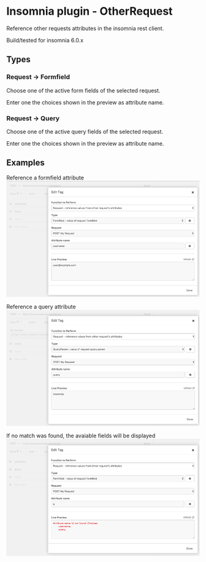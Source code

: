 # Insomnia plugin - OtherRequest
Reference other requests attributes in the insomnia rest client.

Build/tested for insomnia 6.0.x

## Types
### Request -> Formfield
Choose one of the active form fields of the selected request.

Enter one the choices shown in the preview as attribute name.

### Request -> Query
Choose one of the active query fields of the selected request.

Enter one the choices shown in the preview as attribute name.

## Examples
Reference a formfield attribute
![example_form](example_form.png)

Reference a query attribute
![example_query](example_query.png)

If no match was found, the avaiable fields will be displayed
![error](error.png)